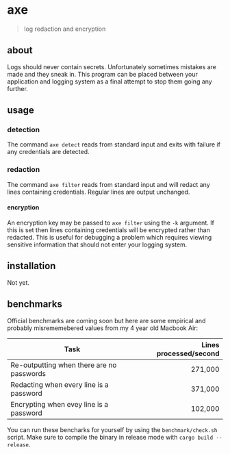 # axe

> log redaction and encryption

## about

Logs should never contain secrets. Unfortunately sometimes mistakes are made
and they sneak in. This program can be placed between your application and
logging system as a final attempt to stop them going any further.

## usage

### detection

The command `axe detect` reads from standard input and exits with failure if
any credentials are detected.

### redaction

The command `axe filter` reads from standard input and will redact any lines
containing credentials. Regular lines are output unchanged.

#### encryption

An encryption key may be passed to `axe filter` using the `-k` argument. If
this is set then lines containing credentials will be encrypted rather than
redacted. This is useful for debugging a problem which requires viewing
sensitive information that should not enter your logging system.

## installation

Not yet.

## benchmarks

Official benchmarks are coming soon but here are some empirical and probably
misrememebered values from my 4 year old Macbook Air:

| Task                                      | Lines processed/second  |
|-------------------------------------------|------------------------:|
| Re-outputting when there are no passwords | 271,000                 |
| Redacting when every line is a password   | 371,000                 |
| Encrypting when evey line is a password   | 102,000                 |

You can run these bencharks for yourself by using the `benchmark/check.sh`
script. Make sure to compile the binary in release mode with `cargo build
--release`.
